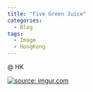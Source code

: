 ```yaml
---
title: "Five Green Juice"
categories:
  - Blog
tags:
  - Image
  - HongKong
---
```


@ HK

<a href="https://imgur.com/5jLx7NK"><img src="https://i.imgur.com/5jLx7NK.jpg" title="source: imgur.com" /></a>

<script src="https://utteranc.es/client.js"
        repo="serendipityinlife/serendipityinlife.github.io"
        issue-term="pathname"
        theme="github-light"
        crossorigin="anonymous"
        async>
</script>
